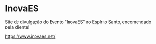 # InovaES
Site de divulgação do Evento "InovaES" no Espírito Santo, encomendado pela cliente!

https://www.inovaes.net/
